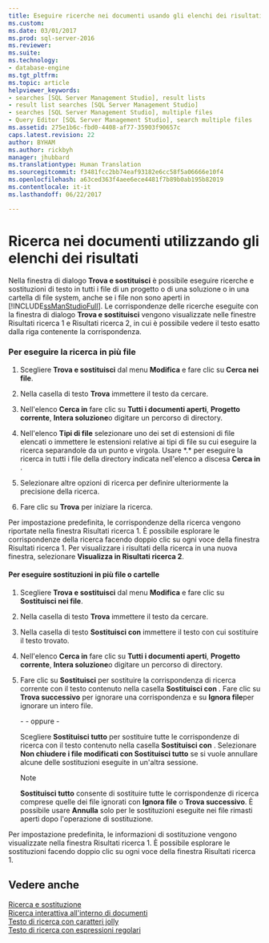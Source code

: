 ```yaml
---
title: Eseguire ricerche nei documenti usando gli elenchi dei risultati | Microsoft Docs
ms.custom: 
ms.date: 03/01/2017
ms.prod: sql-server-2016
ms.reviewer: 
ms.suite: 
ms.technology:
- database-engine
ms.tgt_pltfrm: 
ms.topic: article
helpviewer_keywords:
- searches [SQL Server Management Studio], result lists
- result list searches [SQL Server Management Studio]
- searches [SQL Server Management Studio], multiple files
- Query Editor [SQL Server Management Studio], search multiple files
ms.assetid: 275e1b6c-fbd0-4408-af77-35903f90657c
caps.latest.revision: 22
author: BYHAM
ms.author: rickbyh
manager: jhubbard
ms.translationtype: Human Translation
ms.sourcegitcommit: f3481fcc2bb74eaf93182e6cc58f5a06666e10f4
ms.openlocfilehash: a63ced363f4aee6ece4481f7b89b0ab195b82019
ms.contentlocale: it-it
ms.lasthandoff: 06/22/2017

---
```

# <a name="search-documents-using-results-lists"></a>Ricerca nei documenti utilizzando gli elenchi dei risultati
  Nella finestra di dialogo **Trova e sostituisci** è possibile eseguire ricerche e sostituzioni di testo in tutti i file di un progetto o di una soluzione o in una cartella di file system, anche se i file non sono aperti in [!INCLUDE[ssManStudioFull](../../includes/ssmanstudiofull-md.md)]. Le corrispondenze delle ricerche eseguite con la finestra di dialogo **Trova e sostituisci** vengono visualizzate nelle finestre Risultati ricerca 1 e Risultati ricerca 2, in cui è possibile vedere il testo esatto dalla riga contenente la corrispondenza.  
  
### <a name="to-search-in-multiple-files"></a>Per eseguire la ricerca in più file  
  
1.  Scegliere **Trova e sostituisci** dal menu **Modifica** e fare clic su **Cerca nei file**.  
  
2.  Nella casella di testo **Trova** immettere il testo da cercare.  
  
3.  Nell'elenco **Cerca in** fare clic su **Tutti i documenti aperti**, **Progetto corrente**, **Intera soluzione**o digitare un percorso di directory.  
  
4.  Nell'elenco **Tipi di file** selezionare uno dei set di estensioni di file elencati o immettere le estensioni relative ai tipi di file su cui eseguire la ricerca separandole da un punto e virgola. Usare \*.\* per eseguire la ricerca in tutti i file della directory indicata nell'elenco a discesa **Cerca in** .  
  
5.  Selezionare altre opzioni di ricerca per definire ulteriormente la precisione della ricerca.  
  
6.  Fare clic su **Trova** per iniziare la ricerca.  
  
 Per impostazione predefinita, le corrispondenze della ricerca vengono riportate nella finestra Risultati ricerca 1. È possibile esplorare le corrispondenze della ricerca facendo doppio clic su ogni voce della finestra Risultati ricerca 1. Per visualizzare i risultati della ricerca in una nuova finestra, selezionare **Visualizza in Risultati ricerca 2**.  
  
#### <a name="to-replace-across-multiple-files-or-folders"></a>Per eseguire sostituzioni in più file o cartelle  
  
1.  Scegliere **Trova e sostituisci** dal menu **Modifica** e fare clic su **Sostituisci nei file**.  
  
2.  Nella casella di testo **Trova** immettere il testo da cercare.  
  
3.  Nella casella di testo **Sostituisci con** immettere il testo con cui sostituire il testo trovato.  
  
4.  Nell'elenco **Cerca in** fare clic su **Tutti i documenti aperti**, **Progetto corrente**, **Intera soluzione**o digitare un percorso di directory.  
  
5.  Fare clic su **Sostituisci** per sostituire la corrispondenza di ricerca corrente con il testo contenuto nella casella **Sostituisci con** . Fare clic su **Trova successivo** per ignorare una corrispondenza e su **Ignora file**per ignorare un intero file.  
  
     \- - oppure -  
  
     Scegliere **Sostituisci tutto** per sostituire tutte le corrispondenze di ricerca con il testo contenuto nella casella **Sostituisci con** . Selezionare **Non chiudere i file modificati con Sostituisci tutto** se si vuole annullare alcune delle sostituzioni eseguite in un'altra sessione.  
  
    > [!NOTE]  
    >  **Sostituisci tutto** consente di sostituire tutte le corrispondenze di ricerca comprese quelle dei file ignorati con **Ignora file** o **Trova successivo**. È possibile usare **Annulla** solo per le sostituzioni eseguite nei file rimasti aperti dopo l'operazione di sostituzione.  
  
 Per impostazione predefinita, le informazioni di sostituzione vengono visualizzate nella finestra Risultati ricerca 1. È possibile esplorare le sostituzioni facendo doppio clic su ogni voce della finestra Risultati ricerca 1.  
  
## <a name="see-also"></a>Vedere anche  
 [Ricerca e sostituzione](../../relational-databases/scripting/search-and-replace.md)   
 [Ricerca interattiva all'interno di documenti](../../relational-databases/scripting/search-documents-interactively.md)   
 [Testo di ricerca con caratteri jolly](../../relational-databases/scripting/search-text-with-wildcards.md)   
 [Testo di ricerca con espressioni regolari](../../relational-databases/scripting/search-text-with-regular-expressions.md)  
  
  

